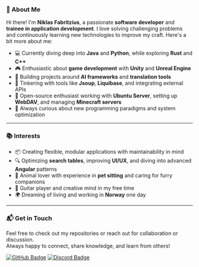### 👋 About Me

Hi there! I'm **Niklas Fabritzius**, a passionate **software developer** and **trainee in application development**. I love solving challenging problems and continuously learning new technologies to improve my craft. Here's a bit more about me:

- 💻 Currently diving deep into **Java** and **Python**, while exploring **Rust** and **C++**  
- 🎮 Enthusiastic about **game development** with **Unity** and **Unreal Engine**  
- 🤖 Building projects around **AI frameworks** and **translation tools**  
- 🔧 Tinkering with tools like **Jsoup**, **Liquibase**, and integrating external APIs  
- 🐧 Open-source enthusiast working with **Ubuntu Server**, setting up **WebDAV**, and managing **Minecraft servers**  
- 🚀 Always curious about new programming paradigms and system optimization  

---

### 📚 Interests

- 📦 Creating flexible, modular applications with maintainability in mind  
- 🔍 Optimizing **search tables**, improving **UI/UX**, and diving into advanced **Angular** patterns  
- 🐾 Animal lover with experience in **pet sitting** and caring for furry companions  
- 🎸 Guitar player and creative mind in my free time  
- 🌍 Dreaming of living and working in **Norway** one day  

---

### 📬 Get in Touch

Feel free to check out my repositories or reach out for collaboration or discussion.  
Always happy to connect, share knowledge, and learn from others!

[![GitHub Badge](https://img.shields.io/badge/GitHub-NimaWoods-blue?style=flat&logo=github)](https://github.com/NimaWoods)  [![Discord Badge](https://img.shields.io/badge/Discord-NimaWoods-blue?style=flat&logo=discord)](https://discord.com/users/303571400164245504)
